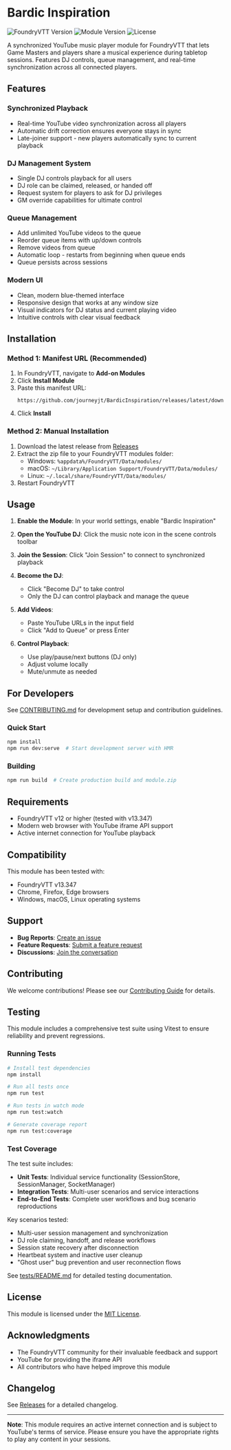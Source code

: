 # Bardic Inspiration

![FoundryVTT Version](https://img.shields.io/badge/FoundryVTT-v13-green)
![Module Version](https://img.shields.io/badge/version-0.8.33-blue)
![License](https://img.shields.io/badge/license-MIT-yellow)

A synchronized YouTube music player module for FoundryVTT that lets Game Masters and players share a musical experience during tabletop sessions. Features DJ controls, queue management, and real-time synchronization across all connected players.

## Features

### Synchronized Playback
- Real-time YouTube video synchronization across all players
- Automatic drift correction ensures everyone stays in sync
- Late-joiner support - new players automatically sync to current playback

### DJ Management System
- Single DJ controls playback for all users
- DJ role can be claimed, released, or handed off
- Request system for players to ask for DJ privileges
- GM override capabilities for ultimate control

### Queue Management
- Add unlimited YouTube videos to the queue
- Reorder queue items with up/down controls
- Remove videos from queue
- Automatic loop - restarts from beginning when queue ends
- Queue persists across sessions

### Modern UI
- Clean, modern blue-themed interface
- Responsive design that works at any window size
- Visual indicators for DJ status and current playing video
- Intuitive controls with clear visual feedback

## Installation

### Method 1: Manifest URL (Recommended)
1. In FoundryVTT, navigate to **Add-on Modules**
2. Click **Install Module**
3. Paste this manifest URL:
   ```
   https://github.com/journeyjt/BardicInspiration/releases/latest/download/module.json
   ```
4. Click **Install**

### Method 2: Manual Installation
1. Download the latest release from [Releases](https://github.com/journeyjt/BardicInspiration/releases)
2. Extract the zip file to your FoundryVTT modules folder:
   - Windows: `%appdata%/FoundryVTT/Data/modules/`
   - macOS: `~/Library/Application Support/FoundryVTT/Data/modules/`
   - Linux: `~/.local/share/FoundryVTT/Data/modules/`
3. Restart FoundryVTT

## Usage

1. **Enable the Module**: In your world settings, enable "Bardic Inspiration"

2. **Open the YouTube DJ**: Click the music note icon in the scene controls toolbar

3. **Join the Session**: Click "Join Session" to connect to synchronized playback

4. **Become the DJ**: 
   - Click "Become DJ" to take control
   - Only the DJ can control playback and manage the queue

5. **Add Videos**: 
   - Paste YouTube URLs in the input field
   - Click "Add to Queue" or press Enter

6. **Control Playback**: 
   - Use play/pause/next buttons (DJ only)
   - Adjust volume locally
   - Mute/unmute as needed

## For Developers

See [CONTRIBUTING.md](CONTRIBUTING.md) for development setup and contribution guidelines.

### Quick Start
```bash
npm install
npm run dev:serve  # Start development server with HMR
```

### Building
```bash
npm run build  # Create production build and module.zip
```

## Requirements

- FoundryVTT v12 or higher (tested with v13.347)
- Modern web browser with YouTube iframe API support
- Active internet connection for YouTube playback

## Compatibility

This module has been tested with:
- FoundryVTT v13.347
- Chrome, Firefox, Edge browsers
- Windows, macOS, Linux operating systems

## Support

- **Bug Reports**: [Create an issue](https://github.com/journeyjt/BardicInspiration/issues/new?template=bug_report.md)
- **Feature Requests**: [Submit a feature request](https://github.com/journeyjt/BardicInspiration/issues/new?template=feature_request.md)
- **Discussions**: [Join the conversation](https://github.com/journeyjt/BardicInspiration/discussions)

## Contributing

We welcome contributions! Please see our [Contributing Guide](CONTRIBUTING.md) for details.

## Testing

This module includes a comprehensive test suite using Vitest to ensure reliability and prevent regressions.

### Running Tests

```bash
# Install test dependencies
npm install

# Run all tests once
npm run test

# Run tests in watch mode
npm run test:watch

# Generate coverage report
npm run test:coverage
```

### Test Coverage

The test suite includes:
- **Unit Tests**: Individual service functionality (SessionStore, SessionManager, SocketManager)
- **Integration Tests**: Multi-user scenarios and service interactions
- **End-to-End Tests**: Complete user workflows and bug scenario reproductions

Key scenarios tested:
- Multi-user session management and synchronization
- DJ role claiming, handoff, and release workflows
- Session state recovery after disconnection
- Heartbeat system and inactive user cleanup
- "Ghost user" bug prevention and user reconnection flows

See [tests/README.md](tests/README.md) for detailed testing documentation.

## License

This module is licensed under the [MIT License](LICENSE).

## Acknowledgments

- The FoundryVTT community for their invaluable feedback and support
- YouTube for providing the iframe API
- All contributors who have helped improve this module

## Changelog

See [Releases](https://github.com/journeyjt/BardicInspiration/releases) for a detailed changelog.

---

**Note**: This module requires an active internet connection and is subject to YouTube's terms of service. Please ensure you have the appropriate rights to play any content in your sessions.